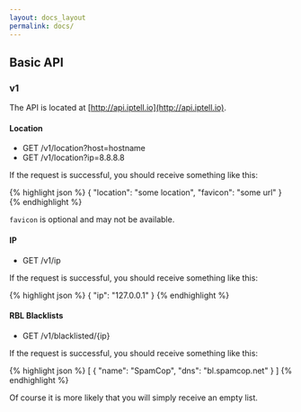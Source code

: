 ```yaml
---
layout: docs_layout
permalink: docs/
---
```


## Basic API

### v1

The API is located at [http://api.iptell.io](http://api.iptell.io).

#### Location

* GET /v1/location?host=hostname
* GET /v1/location?ip=8.8.8.8

If the request is successful, you should receive something like this:

{% highlight json %}
{
  "location": "some location",
  "favicon": "some url"
}
{% endhighlight %}

`favicon` is optional and may not be available.

#### IP

* GET /v1/ip

If the request is successful, you should receive something like this:

{% highlight json %}
{
  "ip": "127.0.0.1"
}
{% endhighlight %}

#### RBL Blacklists

* GET /v1/blacklisted/{ip}

If the request is successful, you should receive something like this:

{% highlight json %}
[
  {
    "name": "SpamCop",
    "dns": "bl.spamcop.net"
  }
]
{% endhighlight %}

Of course it is more likely that you will simply receive an empty list.
